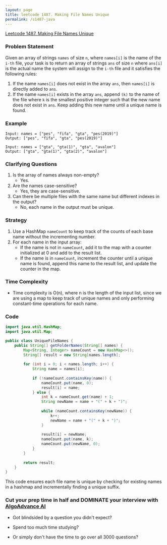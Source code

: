 ```yaml
---
layout: page
title: leetcode 1487. Making File Names Unique
permalink: /s1487-java
---
```

[Leetcode 1487. Making File Names Unique](https://algoadvance.github.io/algoadvance/l1487)
### Problem Statement
Given an array of strings `names` of size `n`, where `names[i]` is the name of the `i-th` file, your task is to return an array of strings `ans` of size `n` where `ans[i]` is the actual name the system will assign to the `i-th` file and it satisfies the following rules:
1. If the name `names[i]` does not exist in the array `ans`, then `names[i]` is directly added to `ans`.
2. If the name `names[i]` exists in the array `ans`, append `(k)` to the name of the file where `k` is the smallest positive integer such that the new name does not exist in `ans`. Keep adding this new name until a unique name is found.

### Example
```plaintext
Input: names = ["pes", "fifa", "gta", "pes(2019)"]
Output: ["pes", "fifa", "gta", "pes(2019)"]

Input: names = ["gta", "gta(1)", "gta", "avalon"]
Output: ["gta", "gta(1)", "gta(2)", "avalon"]
```

### Clarifying Questions
1. Is the array of names always non-empty? 
    - Yes.
2. Are the names case-sensitive?
    - Yes, they are case-sensitive.
3. Can there be multiple files with the same name but different indexes in the output?
    - No, each name in the output must be unique.

### Strategy
1. Use a HashMap `nameCount` to keep track of the counts of each base name without the incrementing number.
2. For each name in the input array:
   - If the name is not in `nameCount`, add it to the map with a counter initialized at 0 and add to the result list.
   - If the name is in `nameCount`, increment the counter until a unique name is found, append this name to the result list, and update the counter in the map.

### Time Complexity
- Time complexity is O(n), where n is the length of the input list, since we are using a map to keep track of unique names and only performing constant-time operations for each name.

### Code
```java
import java.util.HashMap;
import java.util.Map;

public class UniqueFileNames {
    public String[] getFolderNames(String[] names) {
        Map<String, Integer> nameCount = new HashMap<>();
        String[] result = new String[names.length];
        
        for (int i = 0; i < names.length; i++) {
            String name = names[i];
            
            if (!nameCount.containsKey(name)) {
                nameCount.put(name, 0);
                result[i] = name;
            } else {
                int k = nameCount.get(name) + 1;
                String newName = name + "(" + k + ")";
                
                while (nameCount.containsKey(newName)) {
                    k++;
                    newName = name + "(" + k + ")";
                }
                
                result[i] = newName;
                nameCount.put(name, k);
                nameCount.put(newName, 0);
            }
        }
        
        return result;
    }
}
```
This code ensures each file name is unique by checking for existing names in a hashmap and incrementally finding a unique suffix.


### Cut your prep time in half and DOMINATE your interview with [AlgoAdvance AI](https://algoAdvance.com)

- Got blindsided by a question you didn't expect?

- Spend too much time studying?

- Or simply don't have the time to go over all 3000 questions?

